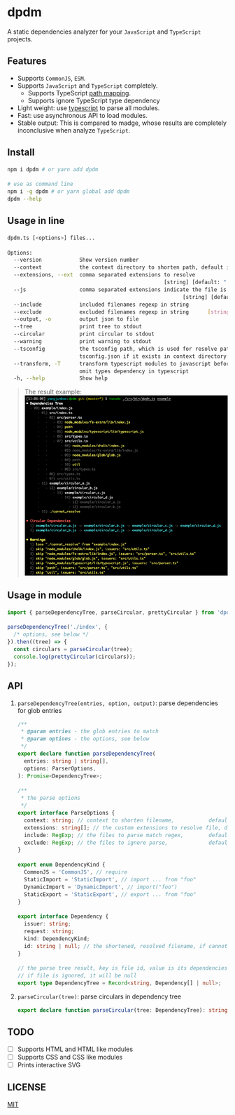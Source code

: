 # dpdm

A static dependencies analyzer for your `JavaScript` and `TypeScript` projects.

## Features

- Supports `CommonJS`, `ESM`.
- Supports `JavaScript` and `TypeScript` completely.
  - Supports TypeScript [path mapping](https://www.typescriptlang.org/docs/handbook/module-resolution.html#path-mapping).
  - Supports ignore TypeScript type dependency
- Light weight: use [typescript](https://npmjs.com/package/typescript) to parse all modules.
- Fast: use asynchronous API to load modules.
- Stable output: This is compared to madge, whose results are completely inconclusive when analyze `TypeScript`.

## Install

```bash
npm i dpdm # or yarn add dpdm

# use as command line
npm i -g dpdm # or yarn global add dpdm
dpdm --help
```

## Usage in line

```bash
dpdm.ts [<options>] files...

Options:
  --version            Show version number                                                 [boolean]
  --context            the context directory to shorten path, default is current directory  [string]
  --extensions, --ext  comma separated extensions to resolve
                                                  [string] [default: ".ts,.tsx,.mjs,.js,.jsx,.json"]
  --js                 comma separated extensions indicate the file is js like
                                                        [string] [default: ".ts,.tsx,.mjs,.js,.jsx"]
  --include            included filenames regexp in string                                  [string]
  --exclude            excluded filenames regexp in string      [string] [default: "/node_modules/"]
  --output, -o         output json to file                                                  [string]
  --tree               print tree to stdout                                [boolean] [default: true]
  --circular           print circular to stdout                            [boolean] [default: true]
  --warning            print warning to stdout                             [boolean] [default: true]
  --tsconfig           the tsconfig path, which is used for resolve path alias, default is
                       tsconfig.json if it exists in context directory                      [string]
  --transform, -T      transform typescript modules to javascript before analyze, it allows you to
                       omit types dependency in typescript                [boolean] [default: false]
  -h, --help           Show help                                                           [boolean]
```

> The result example:
> ![](./assets/screenshot.png)

## Usage in module

```typescript jsx
import { parseDependencyTree, parseCircular, prettyCircular } from 'dpdm';

parseDependencyTree('./index', {
  /* options, see below */
}).then((tree) => {
  const circulars = parseCircular(tree);
  console.log(prettyCircular(circulars));
});
```

## API

1. `parseDependencyTree(entries, option, output)`: parse dependencies for glob entries

   ```typescript jsx
   /**
    * @param entries - the glob entries to match
    * @param options - the options, see below
    */
   export declare function parseDependencyTree(
     entries: string | string[],
     options: ParserOptions,
   ): Promise<DependencyTree>;

   /**
    * the parse options
    */
   export interface ParseOptions {
     context: string; // context to shorten filename,           default is process.cwd()
     extensions: string[]; // the custom extensions to resolve file, default is [ '.ts', '.tsx', '.mjs', '.js', '.jsx', '.json' ]
     include: RegExp; // the files to parse match regex,        default is /\.m?[tj]sx?$/
     exclude: RegExp; // the files to ignore parse,             default is /\/node_modules\//
   }

   export enum DependencyKind {
     CommonJS = 'CommonJS', // require
     StaticImport = 'StaticImport', // import ... from "foo"
     DynamicImport = 'DynamicImport', // import("foo")
     StaticExport = 'StaticExport', // export ... from "foo"
   }

   export interface Dependency {
     issuer: string;
     request: string;
     kind: DependencyKind;
     id: string | null; // the shortened, resolved filename, if cannot resolve, it will be null
   }

   // the parse tree result, key is file id, value is its dependencies
   // if file is ignored, it will be null
   export type DependencyTree = Record<string, Dependency[] | null>;
   ```

2. `parseCircular(tree)`: parse circulars in dependency tree

   ```typescript jsx
   export declare function parseCircular(tree: DependencyTree): string[][];
   ```

## TODO

- [ ] Supports HTML and HTML like modules
- [ ] Supports CSS and CSS like modules
- [ ] Prints interactive SVG

## LICENSE

[MIT](./LICENSE)
